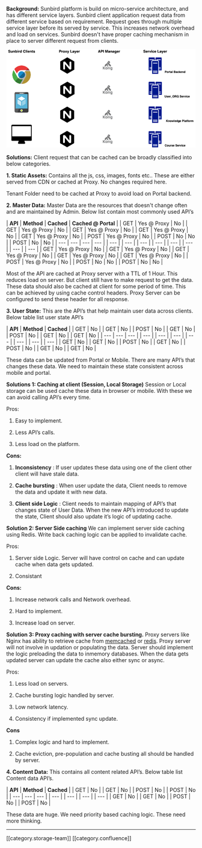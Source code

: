  **Background:** Sunbird platform is build on micro-service architecture, and has different service layers. Sunbird client application request data from different service based on requirement. Request goes through multiple service layer before its served by service. This increases network overhead and load on services. Sunbird doesn't have proper caching mechanism in place to server different request from clients.



![](images/storage/Sunbird%20platform%20overview.png)

 **Solutions:** Client request that can be cached can be broadly classified into below categories.

 **1. Static Assets:** Contains all the js, css, images, fonts etc.. These are either served from CDN or cached at Proxy. No changes required here. 

Tenant Folder need to be cached at Proxy to avoid load on Portal backend. 

 **2. Master Data:** Master Data are the resources that doesn't change often and are maintained by Admin. Below list contain most commonly used API’s 



|  **API**  |  **Method**  |  **Cached**  |  **Cached @ Portal**  | 
| GET | Yes @ Proxy | No | 
| GET | Yes @ Proxy | No | 
| GET | Yes @ Proxy | No | 
| GET | Yes @ Proxy | No | 
| GET | Yes @ Proxy | No | 
| POST | Yes @ Proxy | No | 
| POST | No | No | 
| POST | No | No | 
|  --- |  --- |  --- |  --- | 
|  --- | 
|  --- | 
|  --- | 
|  --- | 
|  --- | 
|  --- | 
|  --- | 
|  --- | 
| GET | Yes @ Proxy | No | 
| GET | Yes @ Proxy | No | 
| GET | Yes @ Proxy | No | 
| GET | Yes @ Proxy | No | 
| GET | Yes @ Proxy | No | 
| POST | Yes @ Proxy | No | 
| POST | No | No | 
| POST | No | No | 

Most of the API are cached at  Proxy server with a TTL of 1 Hour. This reduces load on server. But client still have to make request to get the data. These data should also be cached at client for some period of time. This can be achieved by using cache control headers. Proxy Server can be configured to send these header for all response.

 **3. User State:** This are the API’s that help maintain user data across clients.  Below table list user state API’s



|  **API**  |  **Method**  |  **Cached**  | 
| GET | No | 
| GET | No | 
| POST | No | 
| GET | No | 
| POST | No | 
| GET | No | 
| GET | No | 
|  --- |  --- |  --- | 
|  --- | 
|  --- | 
|  --- | 
|  --- | 
|  --- | 
|  --- | 
|  --- | 
| GET | No | 
| GET | No | 
| POST | No | 
| GET | No | 
| POST | No | 
| GET | No | 
| GET | No | 

These data can be updated from Portal or Mobile. There are many API’s that changes these data. We need to maintain these state consistent across mobile and portal.

 **Solutions 1: Caching at client (Session, Local Storage)** Session or Local storage can be used cache these data in browser or mobile. With these we can avoid calling API’s every time. 

Pros:
1. Easy to implement.


1. Less API’s calls.


1. Less load on the platform.



 **Cons:** 
1.  **Inconsistency** : If user updates these data using one of the client other client will have stale data.


1.  **Cache bursting** : When user update the data, Client needs to remove the data and update it with new data.


1.  **Client side Logic** : Client needs to maintain mapping of API’s that changes state of User Data. When the new API’s introduced to update the state, Client should also update it’s logic of updating cache.



 **Solution 2: Server Side caching** We can implement server side caching using Redis. Write back caching logic can be applied to invalidate cache.

Pros:
1. Server side Logic. Server will have control on cache and can update cache when data gets updated.


1. Consistant



 **Cons:** 
1. Increase network calls and Network overhead.


1. Hard to implement.


1. Increase load on server.



 **Solution 3: Proxy caching with server cache bursting.** Proxy servers like Nginx has ability to retrieve cache from [memcached](http://nginx.org/en/docs/http/ngx_http_memcached_module.html) or [redis](https://www.nginx.com/resources/wiki/modules/redis/#). Proxy server will not involve in updation or populating the data. Server should implement the logic preloading the data to inmemory databases. When the data gets updated server can update the cache also either sync or async.  

Pros:
1. Less load on servers.


1. Cache bursting logic handled by server.


1. Low network latency. 


1. Consistency if implemented sync update.



 **Cons** 
1. Complex logic and hard to implement.


1. Cache eviction, pre-population and cache busting all should be handled by server.



 **4. Content Data:** This contains all content related API’s. Below table list Content data API’s.



|  **API**  |  **Method**  |  **Cached**  | 
| GET | No | 
| GET | No | 
| POST | No | 
| POST | No | 
|  --- |  --- |  --- | 
|  --- | 
|  --- | 
|  --- | 
|  --- | 
| GET | No | 
| GET | No | 
| POST | No | 
| POST | No | 

These data are huge. We need priority based caching logic. These need more thinking.



*****

[[category.storage-team]] 
[[category.confluence]] 

